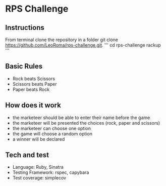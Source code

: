 # RPS Challenge

Instructions
-------

From terminal clone the repository in a folder git clone https://github.com/LeoRoma/rps-challenge.git.
'''
cd rps-challenge
rackup 
'''

## Basic Rules

- Rock beats Scissors
- Scissors beats Paper
- Paper beats Rock

## How does it work

- the marketeer should be able to enter their name before the game
- the marketeer will be presented the choices (rock, paper and scissors)
- the marketeer can choose one option
- the game will choose a random option
- a winner will be declared

## Tech and test

- Language: Ruby, Sinatra
- Testing Framework: rspec, capybara
- Test coverage: simplecov
